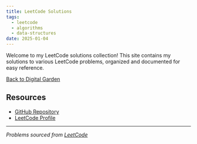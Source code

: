 ```yaml
---
title: LeetCode Solutions
tags:
  - leetcode
  - algorithms
  - data-structures
date: 2025-01-04
---
```


Welcome to my LeetCode solutions collection! This site contains my solutions to various LeetCode problems, organized and documented for easy reference.

[Back to Digital Garden](https://www.hwendev.com)

## Resources

- [GitHub Repository](https://github.com/hwennnn/digital-garden/tree/leetcode/content)
- [LeetCode Profile](https://leetcode.com/theonepieceisreal/)

---

_Problems sourced from [LeetCode](https://leetcode.com/)_
